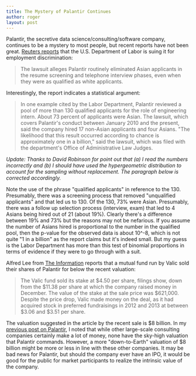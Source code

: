 ```yaml
---
title: The Mystery of Palantir Continues
author: roger
layout: post
---
```


Palantir, the secretive data science/consulting/software company, continues to be a mystery to most people, but recent reports have not been great. [Reuters reports](http://www.nytimes.com/reuters/2016/09/26/business/26reuters-palantir-tech-discrimination-lawsuit.html?smprod=nytcore-iphone&smid=nytcore-iphone-share&_r=0) that the U.S. Department of Labor is suing it for employment discrimination:

> The lawsuit alleges Palantir routinely eliminated Asian applicants in the resume screening and telephone interview phases, even when they were as qualified as white applicants.

Interestingly, the report indicates a statistical argument:

> In one example cited by the Labor Department, Palantir reviewed a pool of more than 130 qualified applicants for the role of engineering intern. About 73 percent of applicants were Asian. The lawsuit, which covers Palantir's conduct between January 2010 and the present, said the company hired 17 non-Asian applicants and four Asians. "The likelihood that this result occurred according to chance is approximately one in a billion," said the lawsuit, which was filed with the department's Office of Administrative Law Judges.

*Update: Thanks to David Robinson for point out that (a) I read the numbers incorrectly and (b) I should have used the hypergeometric distribution to account for the sampling without replacement. The paragraph below is corrected accordingly.*

Note the use of the phrase "qualified applicants" in reference to the
130. Presumably, there was a screening process that removed
"unqualified applicants" and that led us to 130. Of the 130, 73% were
Asian. Presumably, there was a follow up selection process (interview,
exam) that led to 4 Asians being hired out of 21 (about 19%). Clearly
there's a difference between 19% and 73% but the reasons may not be
nefarious. If you assume the number of Asians hired is proportional to
the number in the qualified pool, then the p-value for the observed
data is about 10^-8, which is not quite "1 in a billion" as the
report claims but it's indeed small. But my guess is the Labor
Department has more than this test of binomial proportions in terms of
evidence if they were to go through with a suit.

Alfred Lee from [The Information](http://go.theinformation.com/r958P12lLdw) reports that a mutual fund run by Valic sold their shares of Palantir for below the recent valuation:

> The Valic fund sold its stake at $4.50 per share, filings show, down from the $11.38 per share at which the company raised money in December. The value of the stake at the sale price was $621,000. Despite the price drop, Valic made money on the deal, as it had acquired stock in preferred fundraisings in 2012 and 2013 at between $3.06 and $3.51 per share.

The valuation suggested in the article by the recent sale is $8 billion. In my [previous post on Palantir](http://simplystatistics.org/2016/05/11/palantir-struggles/), I noted that while other large-scale consulting companies certainly make a lot of money, none have the sky-high valuation that Palantir commands. However, a more "down-to-Earth" valuation of $8 billion might be more or less in line with these other companies. It may be bad news for Palantir, but should the company ever have an IPO, it would be good for the public for market participants to realize the intrinsic value of the company.
